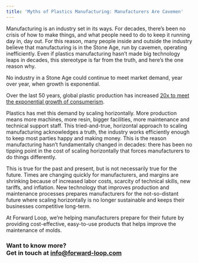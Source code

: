 ```yaml
---
title: 'Myths of Plastics Manufacturing: Manufacturers Are Cavemen'
---
```


Manufacturing is an industry set in its ways. For decades, there’s been no crisis of how to make things, and what people need to do to keep it running day in, day out. For this reason, many people inside and outside the industry believe that manufacturing is in the Stone Age, run by cavemen, operating inefficiently. Even if plastics manufacturing hasn’t made big technology leaps in decades, this stereotype is far from the truth, and here’s the one reason why. 

No industry in a Stone Age could continue to meet market demand, year over year, when growth is exponential. 

Over the last 50 years, global plastic production has increased [20x to meet the exponential growth of consumerism](https://www.statista.com/statistics/282732/global-production-of-plastics-since-1950/). 

Plastics has met this demand by scaling horizontally. More production means more machines, more resin, bigger facilities, more maintenance and technical support staff. This tried-and-true, horizontal approach to scaling manufacturing acknowledges a truth, the industry works efficiently enough to keep most parties happy and making money. This is the reason manufacturing hasn’t fundamentally changed in decades: there has been no tipping point in the cost of scaling horizontally that forces manufacturers to do things differently. 

This is true for the past and present, but is not necessarily true for the future. Times are changing quickly for manufacturers, and margins are shrinking because of increased labor costs, scarcity of technical skills, new tariffs, and inflation. New technology that improves production and maintenance processes prepares manufacturers for the not-so-distant future where scaling horizontally is no longer sustainable and keeps their businesses competitive long-term. 

At Forward Loop, we’re helping manufacturers prepare for their future by providing cost-effective, easy-to-use products that helps improve the maintenance of molds.

### **Want to know more? <br/>Get in touch at [info@forward-loop.com](mailto:info@forward-loop.com)**